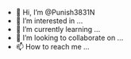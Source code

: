 - 👋 Hi, I’m @Punish3831N
- 👀 I’m interested in ...
- 🌱 I’m currently learning ...
- 💞️ I’m looking to collaborate on ...
- 📫 How to reach me ...

<!---
Punish3831N/Punish3831N is a ✨ special ✨ repository because its `README.md` (this file) appears on your GitHub profile.
You can click the Preview link to take a look at your changes.
--->
